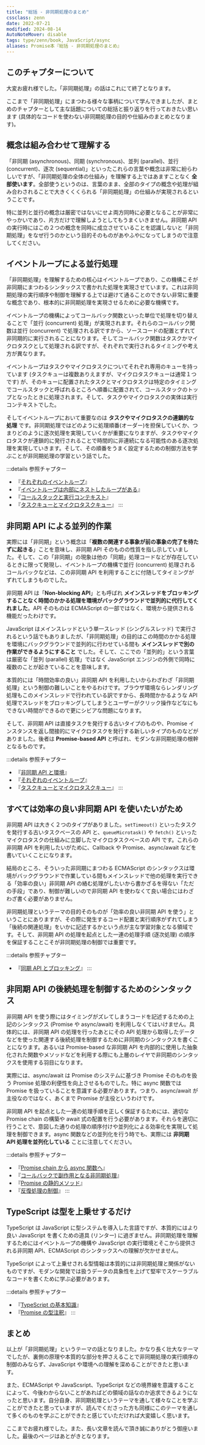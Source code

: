 ```yaml
---
title: "総括 - 非同期処理のまとめ"
cssclass: zenn
date: 2022-07-21
modified: 2024-08-14
AutoNoteMover: disable
tags: type/zenn/book, JavaScript/async
aliases: Promise本『総括 - 非同期処理のまとめ』
---
```


## このチャプターについて

大変お疲れ様でした。「非同期処理」の話はこれにて終了となります。

ここまで「非同期処理」にまつわる様々な事柄について学んできましたが、まとめのチャプターとして主な話題についての総括と振り返りを行っておきたい思います (具体的なコードを使わない非同期処理の目的や仕組みのまとめとなります)。

## 概念は組み合わせて理解する

「非同期 (asynchronous)、同期 (synchronous)、並列 (parallel)、並行 (concurrent)、逐次 (sequential)」といったこれらの言葉や概念は非常に紛らわしいですが、「非同期処理の全体の仕組み」を理解する上ではあますことなく **全部使います**。全部使うというのは、言葉のまま、全部のタイプの概念や処理が組み合わされることで大きくくくられる「非同期処理」の仕組みが実現されるということです。

特に並列と並行の概念は厳密ではないにせよ両方同時に必要となることが非常にやっかいであり、片方だけで理解しようとしてもうまくいきません。非同期 API の実行時にはこの２つの概念を同時に成立させていることを認識しないと「非同期処理」をなぜ行うのかという目的そのものがあやふやになってしまうので注意してください。

## イベントループによる並行処理

「非同期処理」を理解するための核心はイベントループであり、この機構こそが非同期にまつわるシンタックスで書かれた処理を実現させています。これは非同期処理の実行順序や制御を理解する上では避けて通ることのできない非常に重要な概念であり、根本的に非同期処理を実現させるために必要な機構です。

イベントループの機構によってコールバック関数といった単位で処理を切り替えることで「並行 (concurrent) 処理」が実現されます。それらのコールバック関数は並行 (concurrent) で処理される訳ですから、ソースコードの配置とずれて非同期的に実行されることになります。そしてコールバック関数はタスクかマイクロタスクとして処理される訳ですが、それぞれで実行されるタイミングや考え方が異なります。

イベントループはタスクやマイクロタスクについてそれぞれ専用のキューを持っています (タスクキューは複数ありえますが、マイクロタスクキューは通常１つです) が、そのキューに配置されたタスクとマイクロタスクは特定のタイミングでコールスタックと呼ばれるところへ順番に配置されて、コールスタックのトップとなったときに処理されます。そして、タスクやマイクロタスクの実体は実行コンテキストでした。

そしてイベントループにおいて重要なのは **タスクやマイクロタスクの連鎖的な処理** です。非同期処理ではどのように処理順番(オーダー)を担保していくか、つまりどのように逐次処理を実現していくかが重要になりますが、タスクやマイクロタスクが連鎖的に発行されることで時間的に非連続になる可能性のある逐次処理を実現していきます。そして、その順番をうまく設定するための制御方法を学ぶことが非同期処理の学習という話でした。

:::details 参照チャプター
- 『[それぞれのイベントループ](c-epasync-what-event-loop)』
- 『[イベントループは内部にネストしたループがある](13-epasync-loop-is-nested)』
- 『[コールスタックと実行コンテキスト](b-epasync-callstack-execution-context)』
- 『[タスクキューとマイクロタスクキュー](d-epasync-task-microtask-queues)』
:::

## 非同期 API による並列的作業

実際には「非同期」という概念は「**複数の関連する事象が前の事象の完了を待たずに起きる**」ことを意味し、非同期 API そのものの性質を指し示していました。そして、この「非同期」の現象は他の「同期」処理コードなどが存在しているときに限って発現し、イベントループの機構で並行 (concurrent) 処理されるコールバックなどは、この非同期 API を利用することに付随してタイミングがずれてしまうものでした。

非同期 API は「**Non-blocking API**」とも呼ばれ **メインスレッドをブロッキングすることなく時間のかかる処理を環境がバックグラウンドで並列的に代行してくれました**。API そのものは ECMAScript の一部ではなく、環境から提供される機能だったわけです。

JavaScript はメインスレッドという単一スレッド (シングルスレッド) で実行されるという話でもありましたが、「非同期処理」の目的はこの時間のかかる処理を環境にバックグラウンドで並列的に行わせている間も **メインスレッドで別の作業ができるようにすること** でした。そして、ここでの「並列的」という言葉は厳密な「並列 (parallel) 処理」ではなく JavaScript エンジンの外側で同時に複数のことが起きていることを意味します。

本質的には「時間効率の良い」非同期 API を利用したいからわざわざ「非同期処理」という制御の難しいことをやるわけです。ブラウザ環境ならレンダリング処理もこのメインスレッドで行われている訳ですから、長時間かかるような API 処理でスレッドをブロッキングしてしまうとユーザーがクリック操作などなにもできない時間ができるので更にシビアな問題になります。

そして、非同期 API は直接タスクを発行する古いタイプのものや、Promise インスタンスを返し間接的にマイクロタスクを発行する新しいタイプのものなどがありました。後者は **Promise-based API** と呼ばれ、モダンな非同期処理の根幹となるものです。

:::details 参照チャプター
- 『[非同期 API と環境](f-epasync-asynchronous-apis)』
- 『[それぞれのイベントループ](c-epasync-what-event-loop)』
- 『[タスクキューとマイクロタスクキュー](d-epasync-task-microtask-queues)』
:::

## すべては効率の良い非同期 API を使いたいがため

非同期 API は大きく２つのタイプがありました。`setTimeout()` といったタスクを発行する古いタスクベースの API と、`queueMicrotask()` や `fetch()` といったマイクロタスクの仕組みに立脚したマイクロタスクベースの API です。これらの非同期 API を利用したいがために、Callback や Promise、async/await などを書いていくことになります。

結局のところ、そういった非同期にまつわる ECMAScript のシンタックスは環境がバックグラウンドで作業している間もメインスレッドで他の処理を実行できる「効率の良い」非同期 API の絡む処理がしたいから書かざるを得ない「ただの手段」であり、制御が難しいので非同期 API を使わなくて良い場合にはわざわざ書く必要がありません。

非同期処理というテーマの目的そのものが「効率の良い非同期 API を使う」ということにありますが、その際に発生するコード配置と実行順序がずれてしまう「後続の関連処理」をいかに記述するかという点が主な学習対象となる領域です。そして、非同期 API の処理を起点とした一連の処理手順 (逐次処理) の順序を保証することこそが非同期処理の制御では重要です。

:::details 参照チャプター
- 『[同期 API とブロッキング](f-epasync-synchronus-apis)』
:::

## 非同期 API の後続処理を制御するためのシンタックス

非同期 API を使う際にはタイミングがズレてしまうコードを記述するための上記のシンタックス (Promise や async/await) を利用しなくてはいけません。具体的には、非同期 API の処理を行ったあとにその API 処理から取得したデータなどを使った関連する後続処理を制御するために非同期のシンタックスを書くことになります。あるいは Promise-based な非同期 API を内部的に使用した抽象化された関数やメソッドなどを利用する際にも上層のレイヤで非同期のシンタックスを使用する羽目になります。

実際には、async/await は Promise のシステムに基づき Promise そのものを扱う Promise 処理の利便性を向上させるものでした。特に async 関数では Promise を扱っていることを意識する必要があります。つまり、async/await が主役なのではなく、あくまで Promise が主役というわけです。

非同期 API を起点とした一連の処理手順を正しく保証するためには、適切な Promise chain の構築や await 式の配置を行う必要があります。それらを適切に行うことで、意図した通りの処理の順序付けや並列化による効率化を実現して処理を制御できます。async 関数などの並列化を行う時でも、実際には **非同期 API 処理を並列化している** ことに注意してください。

:::details 参照チャプター
- 『[Promise chain から async 関数へ](14-epasync-chain-to-async-await)』
- 『[コールバックで副作用となる非同期処理](10-epasync-dont-use-side-effect)』
- 『[Promise の静的メソッド](17-epasync-static-method)』
- 『[反復処理の制御](19-epasync-async-loop)』
:::

## TypeScript は型を上乗せするだけ

TypeScript は JavaScript に型システムを導入した言語ですが、本質的にはより良い JavaScript を書くための道具 (リンター) に過ぎません。非同期処理を理解するためにはイベントループの機構や JavaScript の実行環境とそこから提供される非同期 API、ECMAScript のシンタックスへの理解が欠かせません。

TypeScript によって上乗せされる型情報は本質的には非同期処理と関係がないものですが、モダンな開発では扱うデータの具象性を上げて堅牢でスケーラブルなコードを書くために学ぶ必要があります。

:::details 参照チャプター
- 『[TypeScript の基本知識](j-epasync-ts-basic)』
- 『[Promise の型注釈](j-epasync-ts-promise-type-annotation)』
:::

## まとめ

以上が「非同期処理」というテーマの話となりました。かなり長く壮大なテーマでしたが、裏側の原理や本質的な部分を押さえることで非同期処理の実行順序の制御のみならず、JavaScript や環境への理解を深めることができたと思います。

また、ECMAScript や JavaScsript、TypeScript などの境界線を意識することによって、今後わからないことがあればどの領域の話なのか追求できるようになったと思います。自分自身、非同期処理というテーマを通して様々なことを学ぶことができたと思っていますが、読んでくださった方も同様にこのテーマを通して多くのものを学ぶことができたと感じていただければ大変嬉しく思います。

ここまでお疲れ様でした。また、長い文章を読んで頂き誠にありがとう御座いました。最後のページはあとがきとなります。
